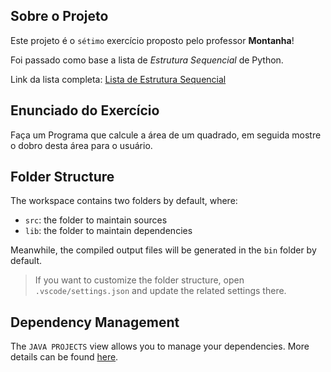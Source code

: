 ## Sobre o Projeto

Este projeto é o `sétimo` exercício proposto pelo professor **Montanha**!

Foi passado como base a lista de _Estrutura Sequencial_ de Python.

Link da lista completa: [Lista de Estrutura Sequencial](https://wiki.python.org.br/EstruturaSequencial)

## Enunciado do Exercício

Faça um Programa que calcule a área de um quadrado, em seguida mostre o dobro desta área para o usuário.

## Folder Structure

The workspace contains two folders by default, where:

- `src`: the folder to maintain sources
- `lib`: the folder to maintain dependencies

Meanwhile, the compiled output files will be generated in the `bin` folder by default.

> If you want to customize the folder structure, open `.vscode/settings.json` and update the related settings there.

## Dependency Management

The `JAVA PROJECTS` view allows you to manage your dependencies. More details can be found [here](https://github.com/microsoft/vscode-java-dependency#manage-dependencies).
